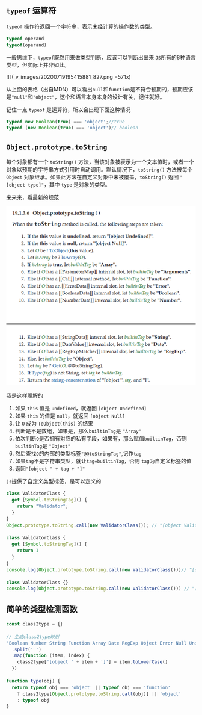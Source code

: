 
## `typeof` 运算符

`typeof` 操作符返回一个字符串，表示未经计算的操作数的类型。

```js
typeof operand
typeof(operand)
```

一般思维下，`typeof`既然用来做类型判断，应该可以判断出出来 `JS`所有的8种语言类型，但实际上并非如此。

![](_v_images/20200719195415881_827.png =571x)

从上面的表格（出自MDN）可以看出`null`和`function`是不符合预期的，预期应该是`"null"`和`"object"`，这个和语言本身本身的设计有关，记住就好。

记住一点 `typeof` 是运算符，所以会出现下面这种情况

```js
typeof new Boolean(true) === 'object';//true
typeof (new Boolean(true) === 'object')// boolean
```

## `Object.prototype.toString`

每个对象都有一个 `toString()` 方法，当该对象被表示为一个文本值时，或者一个对象以预期的字符串方式引用时自动调用。默认情况下，`toString()` 方法被每个 `Object` 对象继承。如果此方法在自定义对象中未被覆盖，`toString()` 返回 `"[object type]"`，其中 `type` 是对象的类型。

来来来，看最新的规范

![](_v_images/20200719201609499_30731.png)

我是这样理解的

1. 如果 `this` 值是 `undefined`，就返回 `[object Undefined]`
2. 如果 `this` 的值是 `null`，就返回 `[object Null]`
3. 让 `O` 成为 `ToObject(this)` 的结果
4. 判断是不是数组，如果是，那么`builtinTag`是 `"Array"`
5. 依次判断`O`是否拥有对应的私有字段，如果有，那么赋值`builtinTag`，否则`builtinTag`是 `"Object"`
6. 然后查找`O`的内部的类型标签`"@@toStringTag"`,记作`tag`
7. 如果`tag`不是字符串类型，就让`tag=builtinTag`，否则 `tag`为自定义标签的值
8. 返回`"[object " + tag + "]"`

`js`提供了自定义类型标签，是可以定义的

```js
class ValidatorClass {
  get [Symbol.toStringTag]() {
    return "Validator";
  }
}
Object.prototype.toString.call(new ValidatorClass()); // "[object Validator]"

class ValidatorClass {
  get [Symbol.toStringTag]() {
    return 1
  }
}
console.log(Object.prototype.toString.call(new ValidatorClass()))// "[object Object]"

class ValidatorClass {}
console.log(Object.prototype.toString.call(new ValidatorClass())) // "[object Object]"
```

## 简单的类型检测函数

```js
const class2type = {}

// 生成class2type映射
'Boolean Number String Function Array Date RegExp Object Error Null Undefined'
  .split(' ')
  .map(function (item, index) {
    class2type['[object ' + item + ']'] = item.toLowerCase()
  })

function type(obj) {
  return typeof obj === 'object' || typeof obj === 'function'
    ? class2type[Object.prototype.toString.call(obj)] || 'object'
    : typeof obj
}
```

